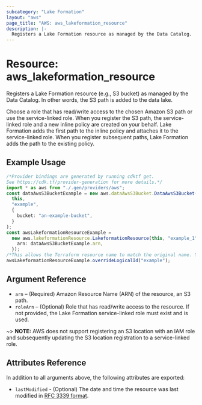 ```yaml
---
subcategory: "Lake Formation"
layout: "aws"
page_title: "AWS: aws_lakeformation_resource"
description: |-
  Registers a Lake Formation resource as managed by the Data Catalog.
---
```


# Resource: aws\_lakeformation\_resource

Registers a Lake Formation resource (e.g., S3 bucket) as managed by the Data Catalog. In other words, the S3 path is added to the data lake.

Choose a role that has read/write access to the chosen Amazon S3 path or use the service-linked role. When you register the S3 path, the service-linked role and a new inline policy are created on your behalf. Lake Formation adds the first path to the inline policy and attaches it to the service-linked role. When you register subsequent paths, Lake Formation adds the path to the existing policy.

## Example Usage

```typescript
/*Provider bindings are generated by running cdktf get.
See https://cdk.tf/provider-generation for more details.*/
import * as aws from "./.gen/providers/aws";
const dataAwsS3BucketExample = new aws.dataAwsS3Bucket.DataAwsS3Bucket(
  this,
  "example",
  {
    bucket: "an-example-bucket",
  }
);
const awsLakeformationResourceExample =
  new aws.lakeformationResource.LakeformationResource(this, "example_1", {
    arn: dataAwsS3BucketExample.arn,
  });
/*This allows the Terraform resource name to match the original name. You can remove the call if you don't need them to match.*/
awsLakeformationResourceExample.overrideLogicalId("example");

```

## Argument Reference

* `arn` – (Required) Amazon Resource Name (ARN) of the resource, an S3 path.
* `roleArn` – (Optional) Role that has read/write access to the resource. If not provided, the Lake Formation service-linked role must exist and is used.

\~> **NOTE:** AWS does not support registering an S3 location with an IAM role and subsequently updating the S3 location registration to a service-linked role.

## Attributes Reference

In addition to all arguments above, the following attributes are exported:

* `lastModified` - (Optional) The date and time the resource was last modified in [RFC 3339 format](https://tools.ietf.org/html/rfc3339#section-5.8).
